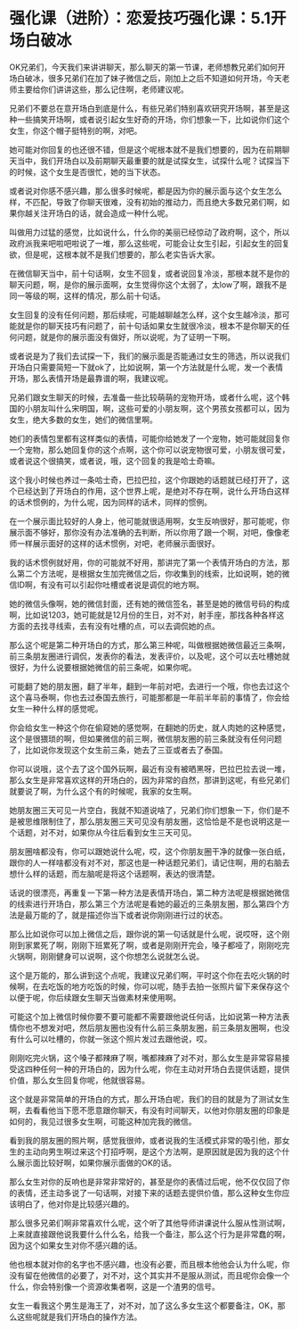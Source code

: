 # 强化课（进阶）：恋爱技巧强化课：5.1开场白破冰

OK兄弟们，今天我们来讲讲聊天，那么聊天的第一节课，老师想教兄弟们如何开场白破冰，很多兄弟们在加了妹子微信之后，刚加上之后不知道如何开场，今天老师主要给你们讲讲这些，那么记住啊，老师建议呢。

兄弟们不要总在意开场白到底是什么，有些兄弟们特别喜欢研究开场啊，甚至是这种一些搞笑开场啊，或者说引起女生好奇的开场，你们想象一下，比如说你们这个女生，你这个帽子挺特别的啊，对吧。

她可能对你回复的也还很不错，但是这个呢根本就不是我们想要的，因为在前期聊天当中，我们开场白以及前期聊天最重要的就是试探女生，试探什么呢？试探当下的时候，这个女生是否很忙，她的当下状态。

或者说对你感不感兴趣，那么很多时候呢，都是因为你的展示面与这个女生怎么样，不匹配，导致了你聊天很难，没有初始的推动力，而且绝大多数兄弟们啊，如果你越关注开场白的话，就会造成一种什么呢。

叫做用力过猛的感觉，比如说什么，什么你的美丽已经惊动了政府啊，这个，所以政府派我来吧啦吧啦说了一堆，那么这些呢，可能会让女生引起，引起女生的回复欲，但是呢，这根本就不是我们想要的，那么老实告诉大家。

在微信聊天当中，前十句话啊，女生不回复，或者说回复冷淡，那根本就不是你的聊天问题，啊，是你的展示面啊，女生觉得你这个太弱了，太low了啊，跟我不是同一等级的啊，这样的情况，那么前十句话。

女生回复的没有任何问题，那后续呢，可能越聊越怎么样，这个女生越冷淡，那可能就是你的聊天技巧有问题了，前十句话如果女生就很冷淡，根本不是你聊天的任何问题，就是你的展示面没有做好，所以说呢，为了证明一下啊。

或者说是为了我们去试探一下，我们的展示面是否能通过女生的筛选，所以说我们开场白只需要简短一下就ok了，比如说啊，第一个方法就是什么呢，发一个表情开场，那么表情开场是最靠谱的啊，我建议呢。

兄弟们跟女生聊天的时候，去准备一些比较萌萌的宠物开场，或者什么呢，这个韩国的小朋友叫什么宋明国，啊，这些可爱的小朋友啊，这个男孩女孩都可以，因为女生，绝大多数的女生，她们的微信里啊。

她们的表情包里都有这样类似的表情，可能你给她发了一个宠物，她可能就回复你一个宠物，那么她回复你的这个点啊，这个你可以说宠物很可爱，小朋友很可爱，或者说这个很搞笑，或者说，哦，这个回复的我是哈士奇嘛。

这个我小时候也养过一条哈士奇，巴拉巴拉，这个你跟她的话题就已经打开了，这个已经达到了开场白的作用，这个世界上呢，是绝对不存在啊，说什么开场白这样的话术惯例的，为什么呢，因为同样的话术，同样的惯例。

在一个展示面比较好的人身上，他可能就很适用啊，女生反响很好，那可能呢，你展示面不够好，那你没有办法准确的去判断，所以你用了跟一个啊，对吧，像像老师一样展示面好的这样的话术惯例，对吧，老师展示面很好。

我的话术惯例就好用，你的可能就不好用，那讲完了第一个表情开场白的方法，那么第二个方法呢，是根据女生加完微信之后，你收集到的线索，比如说啊，她的微信ID啊，有没有可以引起你吐槽或者说是调侃的地方啊。

她的微信头像啊，她的微信封面，还有她的微信签名，甚至是她的微信号码的构成啊，比如说1203，她可能就是12月份的生日，对不对，射手座，那找各种各样这方面的去找寻线索，去有没有吐槽的点，可以去调侃她的点。

那么这个呢是第二种开场白的方式，那么第三种呢，叫做根据她微信最近三条啊，前三条朋友圈进行调侃，发表你的看法，发表评价，以及呢，这个可以去吐槽她就很好，为什么说要根据她微信的前三条呢，如果你呢。

可能翻了她的朋友圈，翻了半年，翻到一年前对吧，去进行一个哦，你也去过这个这个喜马泰啊，你也去过泰国去旅行，可能那都是一年前半年前的事情了，你会给女生一种什么样的感觉呢。

你会给女生一种这个你在偷窥她的感觉啊，在翻她的历史，就人肉她的这种感觉，这个是很猥琐的啊，但如果微信的前三啊，微信朋友圈的前三条就没有任何问题了，比如说你发现这个女生前三条，她去了三亚或者去了泰国。

你可以说哦，这个去了这个国外玩啊，最近有没有被晒黑呀，巴拉巴拉去说一堆，那么女生是非常喜欢这样的开场白的，因为非常的自然，那讲到这呢，有些兄弟们就要说了啊，为什么这个有的时候呢，我家的女生啊。

她朋友圈三天可见一片空白，我就不知道说啥了，兄弟们你们想象一下，你们是不是被思维限制住了，那么朋友圈三天可见没有朋友圈，这恰恰是不是也说明这是一个话题，对不对，如果你从今往后看到女生三天可见。

朋友圈啥都没有，你可以跟她说什么呢，哎，这个你朋友圈干净的就像一张白纸，跟你的人一样啥都没有对不对，那这也是一种话题兄弟们，请记住啊，用的右脑去想什么样的话题，而左脑呢是将这个话题啊，表达的很清楚。

话说的很漂亮，再重复一下第一种方法是表情开场白，第二种方法呢是根据她微信的线索进行开场白，那么第三个方法呢是看她的最近的三条朋友圈，那么第四个方法是最万能的了，就是描述你当下或者说你刚刚进行过的状态。

那么比如说你可以加上微信之后，跟你说的第一句话就是什么呢，说哎呀，这个刚刚到家累死了啊，刚刚下班累死了啊，或者是刚刚开完会，嗓子都哑了，刚刚吃完火锅啊，刚刚健身可以说啊，这个你想怎么说就怎么说。

这个是万能的，那么讲到这个点呢，我建议兄弟们啊，平时这个你在去吃火锅的时候啊，在去吃饭的地方吃饭的时候，你可以呢，随手去拍一张照片留下来保存这个以便于呢，你后续跟女生聊天当做素材来使用啊。

可能这个加上微信时候你要不要可能都不需要跟他说任何话，比如说第一种方法表情你也不想发对吧，然后朋友圈也没有什么前三条朋友圈，前三条朋友圈啊，也没有什么可以吐槽的，你就一张这个照片发过去跟他说，哎。

刚刚吃完火锅，这个嗓子都辣麻了啊，嘴都辣麻了对不对，那么女生是非常容易接受这四种任何一种的开场白的，因为什么呢，你在主动对开场白去提供话题，提供价值，那么女生回复你呢，他就很容易。

这个就是非常简单的开场白的方式，那么开场白呢，我们的目的就是为了测试女生啊，去看看他当下愿不愿意跟你聊天，有没有时间聊天，以他对你朋友圈的印象是如何的，我见过很多女生啊，可能这种加完我的微信。

看到我的朋友圈的照片啊，感觉我很帅，或者说我的生活模式非常的吸引他，那女生的主动向男生啊过来这个打招呼啊，是这个方法啊，是原因就是因为我的这个什么展示面比较好啊，如果你展示面做的OK的话。

那么女生对你的反响也是非常非常好的，甚至是你的表情过后呢，他不仅仅回了你的表情，还主动多说了一句话啊，对接下来的话题去提供价值，那么这种女生你应该明白了，他对你是比较感兴趣的。

那么很多兄弟们啊非常喜欢什么呢，这个听了其他导师讲课说什么服从性测试啊，上来就直接跟他说我要什么什么名，给我一个备注，那么这个行为是非常蠢的啊，因为这个如果女生对你不感兴趣的话。

他也根本就对你的名字也不感兴趣，也没有必要，而且根本他他会认为什么呢，你没有留在他微信的必要了，对不对，这个其实并不是服从测试，而且呢你会像一个什么，你会特别像一个资源收集者啊，这是一个渣男的信号。

女生一看我这个男生是海王了，对不对，加了这么多女生这个都要备注，OK，那么这些呢就是我们开场白的操作方法。

